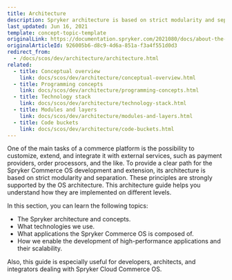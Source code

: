 ```yaml
---
title: Architecture
description: Spryker architecture is based on strict modularity and separation.
last_updated: Jun 16, 2021
template: concept-topic-template
originalLink: https://documentation.spryker.com/2021080/docs/about-the-architecture-guide
originalArticleId: 926005b6-d8c9-4d6a-851a-f3a4f551d0d3
redirect_from:
  - /docs/scos/dev/architecture/architecture.html
related:
  - title: Conceptual overview
    link: docs/scos/dev/architecture/conceptual-overview.html
  - title: Programming concepts
    link: docs/scos/dev/architecture/programming-concepts.html
  - title: Technology stack
    link: docs/scos/dev/architecture/technology-stack.html
  - title: Modules and layers
    link: docs/scos/dev/architecture/modules-and-layers.html
  - title: Code buckets
    link: docs/scos/dev/architecture/code-buckets.html
---
```


One of the main tasks of a commerce platform is the possibility to customize, extend, and integrate it with external services, such as payment providers, order processors, and the like. To provide a clear path for the Spryker Commerce OS development and extension, its architecture is based on strict modularity and separation. These principles are strongly supported by the OS architecture. This architecture guide helps you understand how they are implemented on different levels.

In this section, you can learn the following topics:

* The Spryker architecture and concepts.
* What technologies we use.
* What applications the Spryker Commerce OS is composed of.
* How we enable the development of high-performance applications and their scalability.

Also, this guide is especially useful for developers, architects, and integrators dealing with Spryker Cloud Commerce OS.
